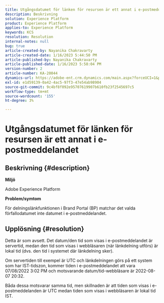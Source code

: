 ```yaml
---
title: Utgångsdatumet för länken för resursen är ett annat i e-postmeddelandet
description: Beskrivning
solution: Experience Platform
product: Experience Platform
applies-to: Experience Platform
keywords: KCS
resolution: Resolution
internal-notes: null
bug: true
article-created-by: Nayanika Chakravarty
article-created-date: 1/16/2023 5:44:50 PM
article-published-by: Nayanika Chakravarty
article-published-date: 1/16/2023 5:58:04 PM
version-number: 2
article-number: KA-20044
dynamics-url: https://adobe-ent.crm.dynamics.com/main.aspx?forceUCI=1&pagetype=entityrecord&etn=knowledgearticle&id=9e14b874-c595-ed11-aad1-6045bd006149
exl-id: e1d59139-0a42-4ac5-97f3-47e54ab98904
source-git-commit: 9c4bf8f092e95707619907b610fb23f2545697c5
workflow-type: tm+mt
source-wordcount: '155'
ht-degree: 3%

---
```


# Utgångsdatumet för länken för resursen är ett annat i e-postmeddelandet

## Beskrivning {#description}


<b>Miljö</b>

Adobe Experience Platform

<b>Problem/symtom</b>

För delningslänkfunktionen i Brand Portal (BP) matchar det valda förfallodatumet inte datumet i e-postmeddelandet.


## Upplösning {#resolution}


Detta är som avsett. Det datum/den tid som visas i e-postmeddelandet är servertid, medan den tid som visas i webbläsaren (när länkdelning utförs) är lokal tid (dvs. den tid i systemet där länkdelning sker).

Om servertiden till exempel är UTC och länkdelningen görs på ett system som har IST-tidszon, kommer tiden i e-postmeddelandet att vara 07/08/2022 3:02 PM och motsvarande datum/tid-webbläsare är 2022-08-07 20:32.

Båda dessa motsvarar samma tid, men skillnaden är att tiden som visas i e-postmeddelanden är UTC medan tiden som visas i webbläsaren är lokal tid IST.
